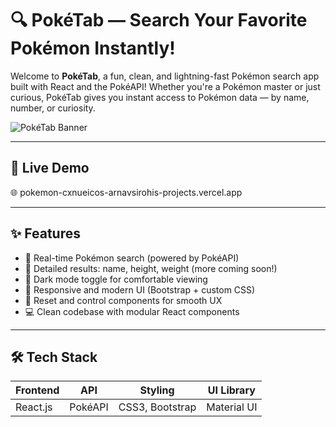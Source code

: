 # 🔍 PokéTab — Search Your Favorite Pokémon Instantly!

Welcome to **PokéTab**, a fun, clean, and lightning-fast Pokémon search app built with React and the PokéAPI! Whether you're a Pokémon master or just curious, PokéTab gives you instant access to Pokémon data — by name, number, or curiosity.

![PokéTab Banner](https://your-screenshot-or-banner-url.com) <!-- optional image -->

---

## 🚀 Live Demo

🌐 pokemon-cxnueicos-arnavsirohis-projects.vercel.app

---

## ✨ Features

- 🔎 Real-time Pokémon search (powered by PokéAPI)
- 🧾 Detailed results: name, height, weight (more coming soon!)
- 🌙 Dark mode toggle for comfortable viewing
- 🎨 Responsive and modern UI (Bootstrap + custom CSS)
- 🔁 Reset and control components for smooth UX
- 💻 Clean codebase with modular React components

---

## 🛠 Tech Stack

| Frontend | API       | Styling        | UI Library |
|----------|-----------|----------------|------------|
| React.js | PokéAPI   | CSS3, Bootstrap| Material UI|



